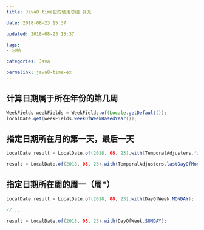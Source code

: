 ```yaml
---
title: Java8 time包的使用总结 补充

date: 2018-08-23 15:37

updated: 2018-08-23 15:37

tags:
- 总结

categories: Java

permalink: java8-time-ex
---
```




## 计算日期属于所在年份的第几周

~~~java
WeekFields weekFields = WeekFields.of(Locale.getDefault());
localDate.get(weekFields.weekOfWeekBasedYear());
~~~



## 指定日期所在月的第一天，最后一天

~~~java
LocalDate result = LocalDate.of(2018, 08, 23).with(TemporalAdjusters.firstDayOfMonth());

result = LocalDate.of(2018, 08, 23).with(TemporalAdjusters.lastDayOfMonth());
~~~



 ## 指定日期所在周的周一（周*）

~~~java
LocalDate result = LocalDate.of(2018, 08, 23).with(DayOfWeek.MONDAY);

// ...

result = LocalDate.of(2018, 08, 23).with(DayOfWeek.SUNDAY);
~~~







